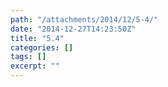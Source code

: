 ```yaml
---
path: "/attachments/2014/12/5-4/"
date: "2014-12-27T14:23:50Z"
title: "5.4"
categories: []
tags: []
excerpt: ""
---
```


